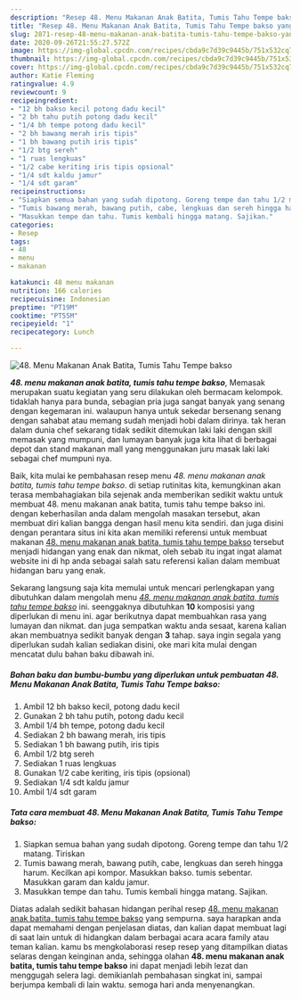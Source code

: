 ```yaml
---
description: "Resep 48. Menu Makanan Anak Batita, Tumis Tahu Tempe bakso yang Enak Banget"
title: "Resep 48. Menu Makanan Anak Batita, Tumis Tahu Tempe bakso yang Enak Banget"
slug: 2871-resep-48-menu-makanan-anak-batita-tumis-tahu-tempe-bakso-yang-enak-banget
date: 2020-09-26T21:55:27.572Z
image: https://img-global.cpcdn.com/recipes/cbda9c7d39c9445b/751x532cq70/48-menu-makanan-anak-batita-tumis-tahu-tempe-bakso-foto-resep-utama.jpg
thumbnail: https://img-global.cpcdn.com/recipes/cbda9c7d39c9445b/751x532cq70/48-menu-makanan-anak-batita-tumis-tahu-tempe-bakso-foto-resep-utama.jpg
cover: https://img-global.cpcdn.com/recipes/cbda9c7d39c9445b/751x532cq70/48-menu-makanan-anak-batita-tumis-tahu-tempe-bakso-foto-resep-utama.jpg
author: Katie Fleming
ratingvalue: 4.9
reviewcount: 9
recipeingredient:
- "12 bh bakso kecil potong dadu kecil"
- "2 bh tahu putih potong dadu kecil"
- "1/4 bh tempe potong dadu kecil"
- "2 bh bawang merah iris tipis"
- "1 bh bawang putih iris tipis"
- "1/2 btg sereh"
- "1 ruas lengkuas"
- "1/2 cabe keriting iris tipis opsional"
- "1/4 sdt kaldu jamur"
- "1/4 sdt garam"
recipeinstructions:
- "Siapkan semua bahan yang sudah dipotong. Goreng tempe dan tahu 1/2 matang. Tiriskan"
- "Tumis bawang merah, bawang putih, cabe, lengkuas dan sereh hingga harum. Kecilkan api kompor. Masukkan bakso. tumis sebentar. Masukkan garam dan kaldu jamur."
- "Masukkan tempe dan tahu. Tumis kembali hingga matang. Sajikan."
categories:
- Resep
tags:
- 48
- menu
- makanan

katakunci: 48 menu makanan 
nutrition: 166 calories
recipecuisine: Indonesian
preptime: "PT19M"
cooktime: "PT55M"
recipeyield: "1"
recipecategory: Lunch

---
```



![48. Menu Makanan Anak Batita, Tumis Tahu Tempe bakso](https://img-global.cpcdn.com/recipes/cbda9c7d39c9445b/751x532cq70/48-menu-makanan-anak-batita-tumis-tahu-tempe-bakso-foto-resep-utama.jpg)

<b><i>48. menu makanan anak batita, tumis tahu tempe bakso</i></b>, Memasak merupakan suatu kegiatan yang seru dilakukan oleh bermacam kelompok. tidaklah hanya para bunda, sebagian pria juga sangat banyak yang senang dengan kegemaran ini. walaupun hanya untuk sekedar bersenang senang dengan sahabat atau memang sudah menjadi hobi dalam dirinya. tak heran dalam dunia chef sekarang tidak sedikit ditemukan laki laki dengan skill memasak yang mumpuni, dan lumayan banyak juga kita lihat di berbagai depot dan stand makanan mall yang menggunakan juru masak laki laki sebagai chef mumpuni nya.



Baik, kita mulai ke pembahasan resep menu <i>48. menu makanan anak batita, tumis tahu tempe bakso</i>. di setiap rutinitas kita, kemungkinan akan terasa membahagiakan bila sejenak anda memberikan sedikit waktu untuk membuat 48. menu makanan anak batita, tumis tahu tempe bakso ini. dengan keberhasilan anda dalam mengolah masakan tersebut, akan membuat diri kalian bangga dengan hasil menu kita sendiri. dan juga disini dengan perantara situs ini kita akan memiliki referensi untuk membuat makanan <u>48. menu makanan anak batita, tumis tahu tempe bakso</u> tersebut menjadi hidangan yang enak dan nikmat, oleh sebab itu ingat ingat alamat website ini di hp anda sebagai salah satu referensi kalian dalam membuat hidangan baru yang enak.


Sekarang langsung saja kita memulai untuk mencari perlengkapan yang dibutuhkan dalam mengolah menu <u><i>48. menu makanan anak batita, tumis tahu tempe bakso</i></u> ini. seenggaknya dibutuhkan <b>10</b> komposisi yang diperlukan di menu ini. agar berikutnya dapat membuahkan rasa yang lumayan dan nikmat. dan juga sempatkan waktu anda sesaat, karena kalian akan membuatnya sedikit banyak dengan <b>3</b> tahap. saya ingin segala yang diperlukan sudah kalian sediakan disini, oke mari kita mulai dengan mencatat dulu bahan baku dibawah ini.

<!--inarticleads1-->

##### Bahan baku dan bumbu-bumbu yang diperlukan untuk pembuatan 48. Menu Makanan Anak Batita, Tumis Tahu Tempe bakso:

1. Ambil 12 bh bakso kecil, potong dadu kecil
1. Gunakan 2 bh tahu putih, potong dadu kecil
1. Ambil 1/4 bh tempe, potong dadu kecil
1. Sediakan 2 bh bawang merah, iris tipis
1. Sediakan 1 bh bawang putih, iris tipis
1. Ambil 1/2 btg sereh
1. Sediakan 1 ruas lengkuas
1. Gunakan 1/2 cabe keriting, iris tipis (opsional)
1. Sediakan 1/4 sdt kaldu jamur
1. Ambil 1/4 sdt garam




<!--inarticleads2-->

##### Tata cara membuat 48. Menu Makanan Anak Batita, Tumis Tahu Tempe bakso:

1. Siapkan semua bahan yang sudah dipotong. Goreng tempe dan tahu 1/2 matang. Tiriskan
1. Tumis bawang merah, bawang putih, cabe, lengkuas dan sereh hingga harum. Kecilkan api kompor. Masukkan bakso. tumis sebentar. Masukkan garam dan kaldu jamur.
1. Masukkan tempe dan tahu. Tumis kembali hingga matang. Sajikan.




Diatas adalah sedikit bahasan hidangan perihal resep <u>48. menu makanan anak batita, tumis tahu tempe bakso</u> yang sempurna. saya harapkan anda dapat memahami dengan penjelasan diatas, dan kalian dapat membuat lagi di saat lain untuk di hidangkan dalam berbagai acara acara family atau teman kalian. kamu bs mengkolaborasi resep resep yang ditampilkan diatas selaras dengan keinginan anda, sehingga olahan <b>48. menu makanan anak batita, tumis tahu tempe bakso</b> ini dapat menjadi lebih lezat dan menggugah selera lagi. demikianlah pembahasan singkat ini, sampai berjumpa kembali di lain waktu. semoga hari anda menyenangkan.
